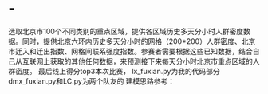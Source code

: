# -
选取北京市100个不同类别的重点区域，提供各区域历史多天分小时人群密度数据。同时，提供北京六环内历史多天分小时的网格（200\*200）人群密度、北京市迁入和迁出指数、网格间联系强度指数。参赛者需要根据这些已知数据，结合自己从互联网上获取的其他任何数据，来预测接下来每天分小时北京市重点区域的人群密度。
最后线上得分top3本次比赛，
lx_fuxian.py为我的代码部分
dmx_fuxian.py和LC.py为两个队友的
建模思路参考：
